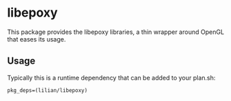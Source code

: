 # libepoxy

This package provides the libepoxy libraries, a thin wrapper around OpenGL that eases its usage.

## Usage

Typically this is a runtime dependency that can be added to your
plan.sh:

    pkg_deps=(lilian/libepoxy)
